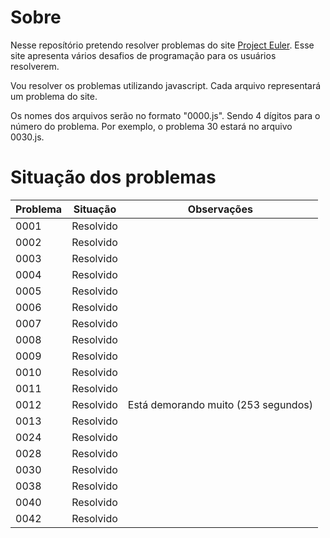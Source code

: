 # Sobre

Nesse reposítório pretendo resolver problemas do site [Project Euler](https://projecteuler.net/archives). Esse site apresenta vários desafios de programação para os usuários resolverem.

Vou resolver os problemas utilizando javascript. Cada arquivo representará um problema do site.

Os nomes dos arquivos serão no formato "0000.js". Sendo 4 dígitos para o número do problema. Por exemplo, o problema 30 estará no arquivo 0030.js.

# Situação dos problemas

| Problema | Situação  | Observações                         |
| -------- | --------- | ----------------------------------- |
| 0001     | Resolvido |
| 0002     | Resolvido |
| 0003     | Resolvido |
| 0004     | Resolvido |
| 0005     | Resolvido |
| 0006     | Resolvido |
| 0007     | Resolvido |
| 0008     | Resolvido |
| 0009     | Resolvido |
| 0010     | Resolvido |
| 0011     | Resolvido |
| 0012     | Resolvido | Está demorando muito (253 segundos) |
| 0013     | Resolvido |
| 0024     | Resolvido |
| 0028     | Resolvido |
| 0030     | Resolvido |
| 0038     | Resolvido |
| 0040     | Resolvido |
| 0042     | Resolvido |
